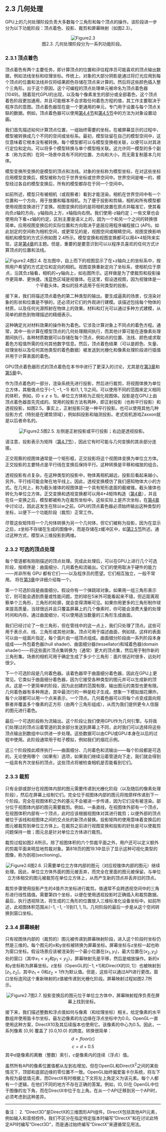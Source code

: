 ## 2.3 几何处理

GPU上的几何处理阶段负责大多数每个三角形和每个顶点的操作。该阶段进一步分为以下功能阶段：顶点着色、投影、裁剪和屏幕映射（如图2.3）。<div align = "center">![Figure2.3]</div><div align = "center">图2.3. 几何处理阶段分为一系列功能阶段。</div>

### 2.3.1 顶点着色

顶点着色有两个主要任务，即计算顶点的位置和评估程序员可能喜欢的顶点输出数据，例如法线坐标和纹理坐标。传统上，对象的大部分阴影是通过将灯光应用到每个顶点的位置和法线并仅将结果颜色存储在顶点来计算的。然后将这些颜色插入整个三角形。出于这个原因，这个可编程的顶点处理单元被命名为顶点着色器[1049]。随着现代GPU的出现，以及每个像素发生的部分或全部着色，这个顶点着色阶段更加通用，并且可能根本不会求取任何着色方程的值，其工作主要取决于程序员的意图。顶点着色器现在是一个更通用的单元，专门用于设置与每个顶点关联的数据。例如，顶点着色器可以使用[第4.4节][netlink4.4]和[第4.5节][netlink4.5]中的方法为对象设置动画。

我们首先描述如何计算顶点位置，一组始终需要的坐标。在被屏幕显示的过程中，模型被转换成几个不同的空间或坐标系。最初，模型驻留在自己的模型空间中，这仅意味着它根本没有被转换。每个模型都可以与模型变换相关联，以便可以对其进行定位和定向。可以将多个模型转换与单个模型相关联。这允许同一模型的多个副本（称为实例）在同一场景中具有不同的位置、方向和大小，而无需复制基本几何体。

模型变换所变换的是模型的顶点和法线。对象的坐标称为模型坐标，在对这些坐标应用模型变换后，模型被称为位于世界坐标或世界空间中。世界空间是唯一的，模型经过各自的模型变换后，所有的模型都存在于同一个空间中。

如前所述，模型只有被相机（或观察者）看到才能渲染。相机在世界空间中有一个位置和一个方向，用于放置和瞄准相机。为了便于投影和剪辑，相机和所有模型都使用视图变换进行了变换。视图变换的目的是将相机放置在原点并瞄准它，使其看向负z轴的方向，y轴指向上方，x轴指向右侧。我们使用-z轴约定；一些文章也会使用向下看+z轴的约定。区别主要是语义上的，因为一个和另一个之间的转换很简单。应用视图变换后的实际位置和方向取决于底层应用程序编程接口 (API)。如此划定的空间称为相机空间，或更常见的是，视图空间或眼睛空间。视图变换影响相机和模型的方式示例如图 2.4所示。模型变换和视图变换都可以用4×4矩阵来实现，这是[第4章][netlink4.0]的主题。但是，重要的是要意识到可以以程序员喜欢的任何方式计算顶点的位置和法线。<div align = "center">![Figure2.4]图2.4. 在左图中，自上而下的视图显示了在+z轴向上的坐标系中，按照用户希望的方式定位和定向的相机。视图变换重新定向了坐标系，使相机位于原点，沿其负z轴看，相机的+y轴向上，如右图所示。这样做是为了使裁剪和投影操作更简单、更快捷。浅蓝色区域是视锥体。在这里，假设透视图，因为视锥体是一个平截头体。类似的技术适用于任何类型的投影。</div>

接下来，我们将描述顶点着色的第二种类型的输出。要生成逼真的场景，仅渲染对象的形状和位置是不够的，还必须对它们的外观进行建模。该描述包括每个物体的材质，以及任何光源照射在物体上的效果。材料和灯光可以通过多种方式建模，从简单的颜色到物理描述的精细表示。

这种确定光对材料效果的操作称为着色。它涉及计算对象上不同点的着色方程。通常，其中一些计算在模型顶点的几何处理期间执行，而其他计算可能在逐像素处理期间执行。各种材质数据可以存储在每个顶点，例如点的位置、法线、颜色或求取着色方程值所需的任何其他数字信息。然后，顶点着色结果（可以是颜色、矢量、纹理坐标以及任何其他类型的着色数据）被发送到光栅化和像素处理阶段进行插值并用于计算表面的着色。

GPU顶点着色器形式的顶点着色在本书中进行了更深入的讨论，尤其是在[第3章][netlink3.0]和[第5章][netlink5.0]中。

作为顶点着色的一部分，渲染系统先进行投影，然后进行裁剪，将视图体换为单位立方体，其极值点位于$(-1,-1,-1)$ 和$(1,1,1)$之间。可以使用不同的范围来定义相同的体积，例如，$(0 ≤ z ≤ 1)$。单位立方体称为正规化视图体。投影是在GPU上由顶点着色器首先完成的。常用的投影方法有两种，即正射投影（也称平行投影）和透视投影，如图2.5。事实上，正射投影只是一种平行投影。也可以使用其他几种投影方式（特别是在建筑领域），例如斜投影和轴测投影。老式街机游戏Zaxxon就是以后者命名的。<div align = "center">![Figure2.5]图2.5. 左侧是正射投影或平行投影；右边是透视投影。</div>

请注意，投影表示为矩阵（[第4.7节][netlink4.7]），因此它有时可能与几何变换的其余部分连接。

正交观察的视图体通常是一个矩形框，正交投影将这个视图体变换为单位立方体。正交投影的主要特点是平行线在变换后保持平行。这种转换是平移和缩放的组合。

透视投影有点复杂。在这种类型的投影中，物体离相机越远，投影后看起来越小。另外，平行线可能会聚在地平线上。因此，透视变换模仿了我们感知物体大小的方式。在几何上，称为截头锥体的视图体是一个具有矩形底面的截棱锥。截头锥体也转化为单位立方体。正交变换和透视变换都可以用4×4矩阵构造（[第4章][netlink4.0]），并且在任一变换之后，模型都被称为在裁剪坐标中。这些实际上是齐次坐标，在[第4章][netlink4.0]中讨论过，因此这发生在除以w之前。GPU的顶点着色器必须始终输出这种类型的坐标，以便下一个功能阶段（裁剪）正常工作。

尽管这些矩阵将一个几何体转换为另一个几何体，但它们被称为投影，因为在显示之后，z坐标不存储在生成的图像中，而是存储在z缓冲区中，如[第2.5节][netlink2.5]所述。通过这种方式，模型从三维投影到两维。

### 2.3.2 可选的顶点处理

每个管道都有刚刚描述的顶点处理。完成此处理后，可以在GPU上进行几个可选阶段，按顺序是：曲面细分、几何着色和流输出。它们的使用取决于硬件的能力——并非所有 GPU 都有它们——以及程序员的愿望。它们相互独立，一般不常用。 将在[第3章][netlink3.0]中详细介绍每一个。

第一个可选阶段是曲面细分。假设你有一个弹跳球对象。如果用一组三角形表示它，则可能会遇到质量或性能问题。您的球在5米外可能看起来不错，但近距离观察单个三角形，三角形的轮廓，就会变得清晰可见。如果你用更多的三角形制作球来提高质量，当球很远并且只覆盖屏幕上的几个像素时，你可能会浪费大量的处理时间和内存。通过曲面细分，可以使用适当数量的三角形生成曲面。

我们已经讨论了一些三角形，但在管线中的这一点上，我们只处理了顶点。这些可用于表示点、线、三角形或其他对象。顶点可用于描述曲面，例如球。这样的表面可以由一组面片指定，每个面片由一组顶点组成。曲面细分阶段由一系列阶段本身组成——外包着色器(hull shader)、曲面细分器(tessellator)和域着色器(domain shader)——将这些面片顶点集转换为（通常）更大的顶点集，然后用于制作新的三角形集。场景的相机可用于确定生成了多少个三角形：面片很近时很多，远处时很少。 

下一个可选阶段是几何着色器。该着色器早于曲面细分着色器，因此在GPU上更常见。它类似于曲面细分着色器，因为它接受各种类型的图元并可以生成新的顶点。这是一个更简单的阶段，因为此创建的范围有限，输出图元的类型也更有限。几何着色器有多种用途，其中最流行的一种是粒子生成。想象一下模拟烟花爆炸。每个火球都可以用一个点来表示，一个顶点。几何着色器可以将每个点变成面向观察者并覆盖多个像素的正方形（由两个三角形组成），从而为我们提供更令人信服的图元进行着色。

最后一个可选阶段称为流输出。这个阶段让我们使用GPU作为几何引擎。与将我们处理过的顶点沿着管道的其余部分发送到屏幕上不同，此时我们可以选择将这些顶点输出到数组中以供进一步处理。这些数据可以由CPU或GPU本身在以后的过程中使用。此阶段通常用于粒子模拟，例如我们的烟花示例。

这三个阶段按此顺序执行——曲面细分、几何着色和流输出——每个阶段都是可选的。无论使用哪个（如果有）选项，如果我们继续沿着管道向下走，我们就会得到一组具有齐次坐标的顶点，这些顶点将被检查相机是否能看到它们。

### 2.3.3 裁剪

只有全部或部分在视图体内部的图元需要传递到光栅化阶段（以及随后的像素处理阶段），然后在屏幕上绘制它们。完全位于视图体内部的图元将按原样传递到下一个阶段。完全在视图体积之外的基元不会被进一步传递，因为它们没有被渲染。部分位于视图体内部的图元需要裁剪。例如，一条直线，在视图体外部有一个顶点，在视图体积内部有一个顶点，此时应该根据视图体对其进行裁剪；以便外部的顶点被位于该线和视图体之间的交点处的新顶点替换。投影矩阵的使用意味着变换后的图元被裁剪到单位立方体上。在裁剪之前进行视图变换和投影的好处是可以使裁剪问题保持一致；图元总是针对单位立方体进行裁剪。

裁剪过程如图2.6所示。除了视图体积的六个剪裁平面之外，用户还可以定义额外的剪裁平面来明显地剪裁对象。第818页的图19.1中显示了显示这种可视化类型的图像，称为剖视(sectioning)。<div align = "center">![Figure2.6]图2.6. 只需要单位立方体内部的图元（对应视锥体内部的图元）继续处理。因此，单位立方体外面的图元被丢弃，而完全在里面的图元被保留。与单位立方体相交的图元被裁剪在单位立方体上，从而产生新的顶点并丢弃旧的顶点。</div>

裁剪步骤使用投影产生的4值齐次坐标进行裁剪。值通常不会跨透视空间中的三角形进行线性插值。需要第四个坐标，以便在使用透视投影时正确插入和裁剪数据。最后，执行透视除法，将生成的三角形的位置放入三维标准化设备坐标中。如前所述，此视图体积范围从$(-1,-1,-1)$到$(1,1,1)$。几何阶段的最后一步是从这个空间转换到窗口坐标。

### 2.3.4 屏幕映射

只有视图体内部的（裁剪的）图元被传递到屏幕映射阶段，进入这个阶段时坐标仍然是三维的。每个图元的x和y坐标被转换为屏幕坐标。屏幕坐标与z坐标一起也称为窗口坐标。假设场景应该被渲染到一个最小位置在$(x_1,y_1)$，最大位置在$(x_2 ,y_2)$处的窗口（其中$x_1 < x_2$和$y_1 < y_2$）。屏幕映射先是平移，然后是缩放操作。新的x和y坐标称为屏幕坐标。z坐标（OpenGL的$[−1,+1]$和DirectX的$[0,1]$）也被映射到$[z_1,z_2]$，其中$z_1=0$和$z_2=1$作为默认值。但是，这些可以通过API进行更改。窗口坐标连同这个重新映射的z值被传递到光栅化阶段。屏幕映射过程如图2.7所示。<div align = "center">![Figure2.7]图2.7. 投影变换后的图元位于单位立方体中，屏幕映射程序负责在屏幕上找到坐标。</div>

接下来，我们描述整数和浮点值如何与像素（和纹理坐标）相关。给定像素的水平数组并使用笛卡尔坐标，最左边像素的左边缘在浮点坐标中为0.0。OpenGL一直使用这种方案，DirectX10及其后续版本也使用它。该像素的中心为0.5。因此，一系列像素 [0,9] 覆盖了 [0.0,10.0) 的跨度。转换很简单：
$$d = floor(c) \tag{2.1}$$$$c = d + 0.5 \tag{2.2}$$
其中$d$是像素的离散（整数）索引，$c$是像素内的连续（浮点）值。

虽然所有API的像素位置值都从左到右增加，但在OpenGL和DirectX<sup>2</sup>之间的某些情况下，顶部和底部边缘的零位置不一致。OpenGL始终偏爱笛卡尔系统，将左下角视为最低值元素，而DirectX有时根据上下文将左上角定义为该元素。每个人都有一个逻辑，在他们不同的地方不存在正确的答案。例如，$(0,0)$在 OpenGL中位于图像的左下角，而在DirectX中位于左上角。在从一个API迁移到另一个API时，必须考虑到这种差异。


***
备注：
2. “Direct3D”是DirectX的三维图形API组件。DirectX包括其他API元素，例如输入和音频控件。我们不区分在指定特定版本时编写“DirectX”和在讨论此特定API时编写“Direct3D”，而是通过始终编写“DirectX”来遵循常见用法。

[Figure2.3]:Figure/Figure2.3.JPG
[Figure2.4]:Figure/Figure2.4.JPG
[Figure2.5]:Figure/Figure2.5.JPG
[Figure2.6]:Figure/Figure2.6.JPG
[Figure2.7]:Figure/Figure2.7.JPG

[netlink2.5]:第2.5节
[netlink3.0]:第3章
[netlink4.0]:第4章
[netlink4.4]:第4.4节
[netlink4.5]:第4.5节
[netlink4.7]:第4.7节
[netlink5.0]:第5章
